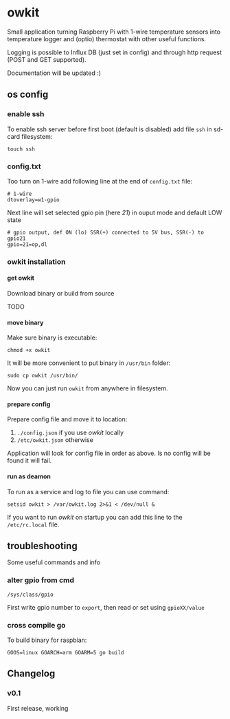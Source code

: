 # owkit

Small application turning Raspberry Pi with 1-wire temperature sensors into temperature logger and (optio) thermostat with other useful functions.

Logging is possible to Influx DB (just set in config) and through http request (POST and GET supported).

Documentation will be updated :) 

## os config

### enable ssh

To enable ssh server before first boot (default is disabled) add file `ssh` in sd-card filesystem:
```
touch ssh
```

### config.txt

Too turn on 1-wire add following line at the end of `config.txt` file:
```
# 1-wire
dtoverlay=w1-gpio
```

Next line will set selected gpio pin (here *21*) in ouput mode and default LOW state
```
# gpio output, def ON (lo) SSR(+) connected to 5V bus, SSR(-) to gpio21
gpio=21=op,dl
```

### owkit installation

#### get owkit

Download binary or build from source

TODO

#### move binary

Make sure binary is executable:
```
chmod +x owkit
```

It will be more convenient to put binary in `/usr/bin` folder:
```
sudo cp owkit /usr/bin/
```

Now you can just run `owkit` from anywhere in filesystem.

#### prepare config

Prepare config file and move it to location:
1. `./config.json` if you use *owkit* locally
2. `/etc/owkit.json` otherwise

Application will look for config file in order as above. Is no config will be found it will fail.

#### run as deamon

To run as a service and log to file you can use command:
```
setsid owkit > /var/owkit.log 2>&1 < /dev/null &
```

If you want to run *owkit* on startup you can add this line to the `/etc/rc.local` file.


## troubleshooting

Some useful commands and info

### alter gpio from cmd

`/sys/class/gpio`

First write gpio number to `export`, then read or set using `gpioXX/value`

### cross compile go

To build binary for raspbian:
```
GOOS=linux GOARCH=arm GOARM=5 go build
```


## Changelog

### v0.1
First release, working